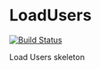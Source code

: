 LoadUsers
=========

[![Build Status](https://travis-ci.org/Arquisoft/censuses_4a.svg?branch=master)](https://travis-ci.org/Arquisoft/censuses_4a)

Load Users skeleton


